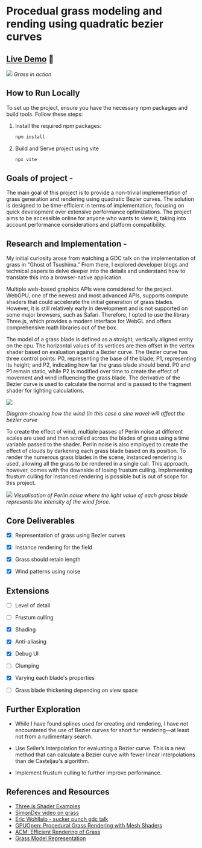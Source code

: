 # Procedual grass modeling and rending using quadratic bezier curves

## [Live Demo](https://ruby-steep-kilometer.glitch.me/) 🔴

![](https://github.com/ChrisHow9/WebGLProcedualGrass/blob/main/readme/grass.gif)
*Grass in action* 


## How to Run Locally 

To set up the project, ensure you have the necessary npm packages and build tools. Follow these steps:

1. Install the required npm packages:
   ```bash
   npm install
   
2. Build and Serve project using vite
   ```bash
   npx vite

## Goals of project - 

The main goal of this project is to provide a non-trivial implementation of grass generation and rendering using quadratic Bezier curves. The solution is designed to be time-efficient in terms of implementation, focusing on quick development over extensive performance optimizations. The project aims to be accessible online for anyone who wants to view it, taking into account performance considerations and platform compatibility.

## Research and Implementation - 

My initial curiosity arose from watching a GDC talk on the implementation of grass in "Ghost of Tsushima." From there, I explored developer blogs and technical papers to delve deeper into the details and understand how to translate this into a browser-native application.

Multiple web-based graphics APIs were considered for the project. WebGPU, one of the newest and most advanced APIs, supports compute shaders that could accelerate the initial generation of grass blades. However, it is still relatively early in development and is not supported on some major browsers, such as Safari. Therefore, I opted to use the library Three.js, which provides a modern interface for WebGL and offers comprehensive math libraries out of the box.

The model of a grass blade is defined as a straight, vertically aligned entity on the cpu. The horizontal values of its vertices are then offset in the vertex shader based on evaluation against a Bezier curve. The Bezier curve has three control points: P0, representing the base of the blade; P1, representing its height; and P2, indicating how far the grass blade should bend. P0 and P1 remain static, while P2 is modified over time to create the effect of movement and wind influencing the grass blade. The derivative of the Bezier curve is used to calculate the normal and is passed to the fragment shader for lighting calculations.

![](https://github.com/ChrisHow9/WebGLProcedualGrass/blob/main/readme/bezier.png)

*Diagram showing how the wind (in this case a sine wave) will affect the bezier curve* 

To create the effect of wind, multiple passes of Perlin noise at different scales are used and then scrolled across the blades of grass using a time variable passed to the shader. Perlin noise is also employed to create the effect of clouds by darkening each grass blade based on its position. To render the numerous grass blades in the scene, instanced rendering is used, allowing all the grass to be rendered in a single call. This approach, however, comes with the downside of losing frustum culling. Implementing frustum culling for instanced rendering is possible but is out of scope for this project.

![](https://github.com/ChrisHow9/WebGLProcedualGrass/blob/main/readme/perlin.png)
*Visualisation of Perlin noise where the light value of each grass blade represents the intensity of the wind force.* 

## Core Deliverables

- [x] Representation of grass using Bezier curves
- [x] Instance rendering for the field
- [x] Grass should retain length
- [x] Wind patterns using noise



## Extensions

- [ ] Level of detail
- [ ] Frustum culling
- [x] Shading
- [x] Anti-aliasing
- [x] Debug UI
- [ ] Clumping
- [x] Varying each blade's properties
- [ ] Grass blade thickening depending on view space



## Further Exploration

- While I have found splines used for creating and rendering, I have not encountered the use of Bezier curves for short fur rendering—at least not from a rudimentary search.

- Use Seiler’s Interpolation for evaluating a Bezier curve. This is a new method that can calculate a Bezier curve with fewer linear interpolations than de Casteljau's algorithm.

- Implement frustum culling to further improve performance.



## References and Resources

- [Three.js Shader Examples](https://stemkoski.github.io/Three.js/#shader-simple)
- [SimonDev video on grass](https://www.youtube.com/watch?v=bp7REZBV4P4)
- [Eric Wohllaib - sucker punch gdc talk](https://www.youtube.com/watch?v=Ibe1JBF5i5Y)
- [GPUOpen: Procedural Grass Rendering with Mesh Shaders](https://gpuopen.com/learn/mesh_shaders/mesh_shaders-procedural_grass_rendering/)
- [ACM: Efficient Rendering of Grass](https://dl.acm.org/doi/abs/10.1145/2856400.2876008)
- [Grass Model Representation](https://www.researchgate.net/figure/Representation-of-grass-model-a-A-grass-shape-is-determined-by-a-cubic-Bezier-curve-b_fig7_302916177)

